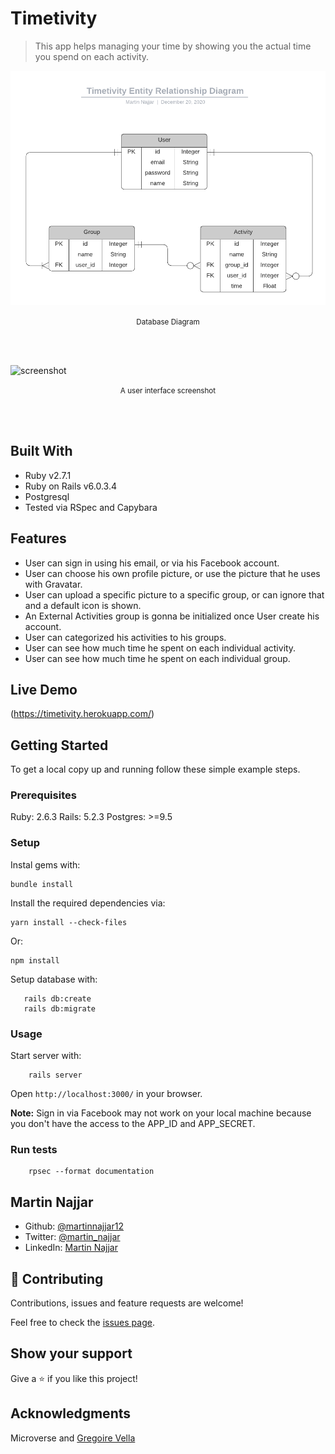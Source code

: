 # Timetivity

> This app helps managing your time by showing you the actual time you spend on each activity.

![app_diagram](./app/assets/images/erd.png)

<p align='center'><small>Database Diagram</small></p><br /><br />

![screenshot](./app/assets/images/Social-media.png)

<p align='center'><small>A user interface screenshot</small></p><br /><br />

## Built With

- Ruby v2.7.1
- Ruby on Rails v6.0.3.4
- Postgresql
- Tested via RSpec and Capybara

## Features

- User can sign in using his email, or via his Facebook account.
- User can choose his own profile picture, or use the picture that he uses with Gravatar.
- User can upload a specific picture to a specific group, or can ignore that and a default icon is shown.
- An External Activities group is gonna be initialized once User create his account.
- User can categorized his activities to his groups.
- User can see how much time he spent on each individual activity.
- User can see how much time he spent on each individual group.

## Live Demo

(https://timetivity.herokuapp.com/)

## Getting Started

To get a local copy up and running follow these simple example steps.

### Prerequisites

Ruby: 2.6.3
Rails: 5.2.3
Postgres: >=9.5

### Setup

Instal gems with:

```
bundle install
```

Install the required dependencies via:

```
yarn install --check-files
```

Or:

```
npm install
```

Setup database with:

```
   rails db:create
   rails db:migrate
```

### Usage

Start server with:

```
    rails server
```

Open `http://localhost:3000/` in your browser.

**Note:** Sign in via Facebook may not work on your local machine because you don't have the access to the APP_ID and APP_SECRET.

### Run tests

```
    rpsec --format documentation
```

## Martin Najjar

- Github: [@martinnajjar12](https://github.com/martinnajjar12)
- Twitter: [@martin_najjar](https://twitter.com/martin_najjar)
- LinkedIn: [Martin Najjar](https://www.linkedin.com/in/martinnajjar12/)

## 🤝 Contributing

Contributions, issues and feature requests are welcome!

Feel free to check the [issues page](https://github.com/martinnajjar12/Timetivity/issues).

## Show your support

Give a ⭐️ if you like this project!

## Acknowledgments

Microverse and [Gregoire Vella](https://www.behance.net/gregoirevella)

